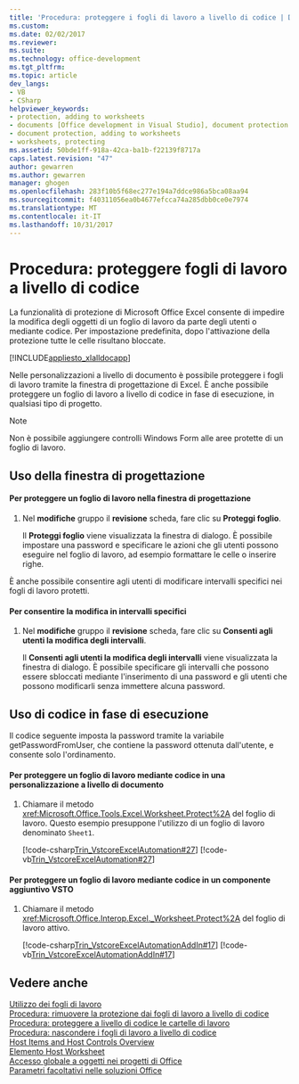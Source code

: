 ```yaml
---
title: 'Procedura: proteggere i fogli di lavoro a livello di codice | Documenti Microsoft'
ms.custom: 
ms.date: 02/02/2017
ms.reviewer: 
ms.suite: 
ms.technology: office-development
ms.tgt_pltfrm: 
ms.topic: article
dev_langs:
- VB
- CSharp
helpviewer_keywords:
- protection, adding to worksheets
- documents [Office development in Visual Studio], document protection
- document protection, adding to worksheets
- worksheets, protecting
ms.assetid: 50bde1ff-918a-42ca-ba1b-f22139f8717a
caps.latest.revision: "47"
author: gewarren
ms.author: gewarren
manager: ghogen
ms.openlocfilehash: 283f10b5f68ec277e194a7ddce986a5bca08aa94
ms.sourcegitcommit: f40311056ea0b4677efcca74a285dbb0ce0e7974
ms.translationtype: MT
ms.contentlocale: it-IT
ms.lasthandoff: 10/31/2017
---
```

# <a name="how-to-programmatically-protect-worksheets"></a>Procedura: proteggere fogli di lavoro a livello di codice
  La funzionalità di protezione di Microsoft Office Excel consente di impedire la modifica degli oggetti di un foglio di lavoro da parte degli utenti o mediante codice. Per impostazione predefinita, dopo l'attivazione della protezione tutte le celle risultano bloccate.  
  
 [!INCLUDE[appliesto_xlalldocapp](../vsto/includes/appliesto-xlalldocapp-md.md)]  
  
 Nelle personalizzazioni a livello di documento è possibile proteggere i fogli di lavoro tramite la finestra di progettazione di Excel. È anche possibile proteggere un foglio di lavoro a livello di codice in fase di esecuzione, in qualsiasi tipo di progetto.  
  
> [!NOTE]  
>  Non è possibile aggiungere controlli Windows Form alle aree protette di un foglio di lavoro.  
  
## <a name="using-the-designer"></a>Uso della finestra di progettazione  
  
#### <a name="to-protect-a-worksheet-in-the-designer"></a>Per proteggere un foglio di lavoro nella finestra di progettazione  
  
1.  Nel **modifiche** gruppo il **revisione** scheda, fare clic su **Proteggi foglio**.  
  
     Il **Proteggi foglio** viene visualizzata la finestra di dialogo. È possibile impostare una password e specificare le azioni che gli utenti possono eseguire nel foglio di lavoro, ad esempio formattare le celle o inserire righe.  
  
 È anche possibile consentire agli utenti di modificare intervalli specifici nei fogli di lavoro protetti.  
  
#### <a name="to-allow-editing-in-specific-ranges"></a>Per consentire la modifica in intervalli specifici  
  
1.  Nel **modifiche** gruppo il **revisione** scheda, fare clic su **Consenti agli utenti la modifica degli intervalli**.  
  
     Il **Consenti agli utenti la modifica degli intervalli** viene visualizzata la finestra di dialogo. È possibile specificare gli intervalli che possono essere sbloccati mediante l'inserimento di una password e gli utenti che possono modificarli senza immettere alcuna password.  
  
## <a name="using-code-at-run-time"></a>Uso di codice in fase di esecuzione  
 Il codice seguente imposta la password tramite la variabile getPasswordFromUser, che contiene la password ottenuta dall'utente, e consente solo l'ordinamento.  
  
#### <a name="to-protect-a-worksheet-by-using-code-in-a-document-level-customization"></a>Per proteggere un foglio di lavoro mediante codice in una personalizzazione a livello di documento  
  
1.  Chiamare il metodo <xref:Microsoft.Office.Tools.Excel.Worksheet.Protect%2A> del foglio di lavoro. Questo esempio presuppone l'utilizzo di un foglio di lavoro denominato `Sheet1`.  
  
     [!code-csharp[Trin_VstcoreExcelAutomation#27](../vsto/codesnippet/CSharp/Trin_VstcoreExcelAutomationCS/Sheet1.cs#27)]
     [!code-vb[Trin_VstcoreExcelAutomation#27](../vsto/codesnippet/VisualBasic/Trin_VstcoreExcelAutomation/Sheet1.vb#27)]  
  
#### <a name="to-protect-a-worksheet-by-using-code-in-a-vsto-add-in"></a>Per proteggere un foglio di lavoro mediante codice in un componente aggiuntivo VSTO  
  
1.  Chiamare il metodo <xref:Microsoft.Office.Interop.Excel._Worksheet.Protect%2A> del foglio di lavoro attivo.  
  
     [!code-csharp[Trin_VstcoreExcelAutomationAddIn#17](../vsto/codesnippet/CSharp/trin_vstcoreexcelautomationaddin/ThisAddIn.cs#17)]
     [!code-vb[Trin_VstcoreExcelAutomationAddIn#17](../vsto/codesnippet/VisualBasic/trin_vstcoreexcelautomationaddin/ThisAddIn.vb#17)]  
  
## <a name="see-also"></a>Vedere anche  
 [Utilizzo dei fogli di lavoro](../vsto/working-with-worksheets.md)   
 [Procedura: rimuovere la protezione dai fogli di lavoro a livello di codice](../vsto/how-to-programmatically-remove-protection-from-worksheets.md)   
 [Procedura: proteggere a livello di codice le cartelle di lavoro](../vsto/how-to-programmatically-protect-workbooks.md)   
 [Procedura: nascondere i fogli di lavoro a livello di codice](../vsto/how-to-programmatically-hide-worksheets.md)   
 [Host Items and Host Controls Overview](../vsto/host-items-and-host-controls-overview.md)   
 [Elemento Host Worksheet](../vsto/worksheet-host-item.md)   
 [Accesso globale a oggetti nei progetti di Office](../vsto/global-access-to-objects-in-office-projects.md)   
 [Parametri facoltativi nelle soluzioni Office](../vsto/optional-parameters-in-office-solutions.md)  
  
  